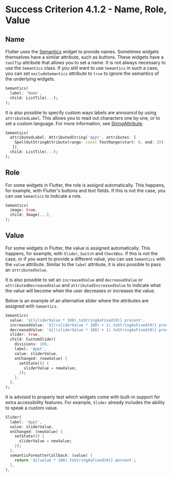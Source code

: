 # Success Criterion 4.1.2 - Name, Role, Value

## Name

Flutter uses the [Semantics](https://api.flutter.dev/flutter/widgets/Semantics-class.html) widget to provide names. Sometimes widgets themselves have a similar attribute, such as buttons. These widgets have a `toolTip` attribute that allows you to set a name. It is not always necessary to use the `Semantics` class. If you still want to use `Semantics` in such a case, you can set `excludeSemantics` attribute to `true` to ignore the semantics of the underlying widgets.

```dart
Semantics(
  label: 'Name',
  child: ListTile(...);
);
```

It is also possible to specify custom ways labels are announcd by using `attributedLabel`. This allows you to read out characters one by one, or to set a custom language. For more information, see [StringAttribute](https://api.flutter.dev/flutter/dart-ui/StringAttribute-class.html).

```dart
Semantics(
  attributedLabel: AttributedString('Appt', attributes: [
    SpellOutStringAttribute(range: const TextRange(start: 0, end: 3))
   ]),
  child: ListTile(...);
);
```

## Role

For some widgets in Flutter, the role is assignd automatically. This happens, for example, with Flutter's buttons and text fields. If this is not the case, you can use `Semantics` to indicate a role.

```dart
Semantics(
  image: true,
  child: Image(...),
);
```

## Value

For some widgets in Flutter, the value is assigned automatically. This happens, for example, with `Slider`, `Switch` and `CheckBox`. If this is not the case, or if you want to provide a different value, you can use `Semantics` with the `value` attribute. Similar to the `label` attribute, it is also possible to pass an `attributedValue`.

It is also possible to set an `increasedValue` and `decreasedValue` or `attributedDecreasedValue` and `attributedIncreasedValue` to indicate what the value will become when the user decreases or increases the value.

Below is an example of an alternative slider where the attributes are assigned with `Semantics`.

```dart
Semantics(
  value: '${(sliderValue * 100).toStringAsFixed(0)} procent',
  increasedValue: '${((sliderValue * 100) + 1).toStringAsFixed(0)} procent',
  decreasedValue: '${((sliderValue * 100) + 1).toStringAsFixed(0)} procent',
  slider: true,
  child: CustomSlider(
    divisions: 100,
    label: 'Appt',
    value: sliderValue,
    onChanged: (newValue) {
      setState(() {
        sliderValue = newValue;
      });
    },
  ),
);        
```

It is advised to properly test which widgets come with built-in support for extra accessibility features. For example, `Slider` already includes the ability to speak a custom value.

```dart
Slider(
  label: 'Appt',
  value: sliderValue,
  onChanged: (newValue) {
    setState(() {
      sliderValue = newValue;
    });
  },
  semanticFormatterCallback: (value) {
    return '${(value * 100).toStringAsFixed(0)} percent';
  },
),
```
